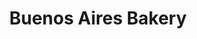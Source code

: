 ---
title: "Buenos Aires Bakery"
url: /ciudad-autonoma-de-buenos-aires/buenos-aires-bakery-pena/
shop: Bäckerei
---